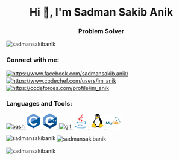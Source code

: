 <h1 align="center">Hi 👋, I'm Sadman Sakib Anik</h1>
<h3 align="center">Problem Solver</h3>

<p align="left"> <img src="https://komarev.com/ghpvc/?username=sadmansakibanik&label=Profile%20views&color=0e75b6&style=flat" alt="sadmansakibanik" /> </p>

<h3 align="left">Connect with me:</h3>
<p align="left">
<a href="https://fb.com/https://www.facebook.com/sadmansakib.anik/" target="blank"><img align="center" src="https://raw.githubusercontent.com/rahuldkjain/github-profile-readme-generator/master/src/images/icons/Social/facebook.svg" alt="https://www.facebook.com/sadmansakib.anik/" height="30" width="40" /></a>
<a href="https://www.codechef.com/users/https://www.codechef.com/users/im_anik" target="blank"><img align="center" src="https://cdn.jsdelivr.net/npm/simple-icons@3.1.0/icons/codechef.svg" alt="https://www.codechef.com/users/im_anik" height="30" width="40" /></a>
<a href="https://codeforces.com/profile/https://codeforces.com/profile/im_anik" target="blank"><img align="center" src="https://raw.githubusercontent.com/rahuldkjain/github-profile-readme-generator/master/src/images/icons/Social/codeforces.svg" alt="https://codeforces.com/profile/im_anik" height="30" width="40" /></a>
</p>

<h3 align="left">Languages and Tools:</h3>
<p align="left"> <a href="https://www.gnu.org/software/bash/" target="_blank" rel="noreferrer"> <img src="https://www.vectorlogo.zone/logos/gnu_bash/gnu_bash-icon.svg" alt="bash" width="40" height="40"/> </a> <a href="https://www.cprogramming.com/" target="_blank" rel="noreferrer"> <img src="https://raw.githubusercontent.com/devicons/devicon/master/icons/c/c-original.svg" alt="c" width="40" height="40"/> </a> <a href="https://www.w3schools.com/cpp/" target="_blank" rel="noreferrer"> <img src="https://raw.githubusercontent.com/devicons/devicon/master/icons/cplusplus/cplusplus-original.svg" alt="cplusplus" width="40" height="40"/> </a> <a href="https://git-scm.com/" target="_blank" rel="noreferrer"> <img src="https://www.vectorlogo.zone/logos/git-scm/git-scm-icon.svg" alt="git" width="40" height="40"/> </a> <a href="https://www.java.com" target="_blank" rel="noreferrer"> <img src="https://raw.githubusercontent.com/devicons/devicon/master/icons/java/java-original.svg" alt="java" width="40" height="40"/> </a> <a href="https://www.linux.org/" target="_blank" rel="noreferrer"> <img src="https://raw.githubusercontent.com/devicons/devicon/master/icons/linux/linux-original.svg" alt="linux" width="40" height="40"/> </a> <a href="https://www.mysql.com/" target="_blank" rel="noreferrer"> <img src="https://raw.githubusercontent.com/devicons/devicon/master/icons/mysql/mysql-original-wordmark.svg" alt="mysql" width="40" height="40"/> </a> </p>

<p><img align="left" src="https://github-readme-stats.vercel.app/api/top-langs?username=sadmansakibanik&show_icons=true&locale=en&layout=compact" alt="sadmansakibanik" /></p>

<p>&nbsp;<img align="center" src="https://github-readme-stats.vercel.app/api?username=sadmansakibanik&show_icons=true&locale=en" alt="sadmansakibanik" /></p>

<p><img align="center" src="https://github-readme-streak-stats.herokuapp.com/?user=sadmansakibanik&" alt="sadmansakibanik" /></p>
